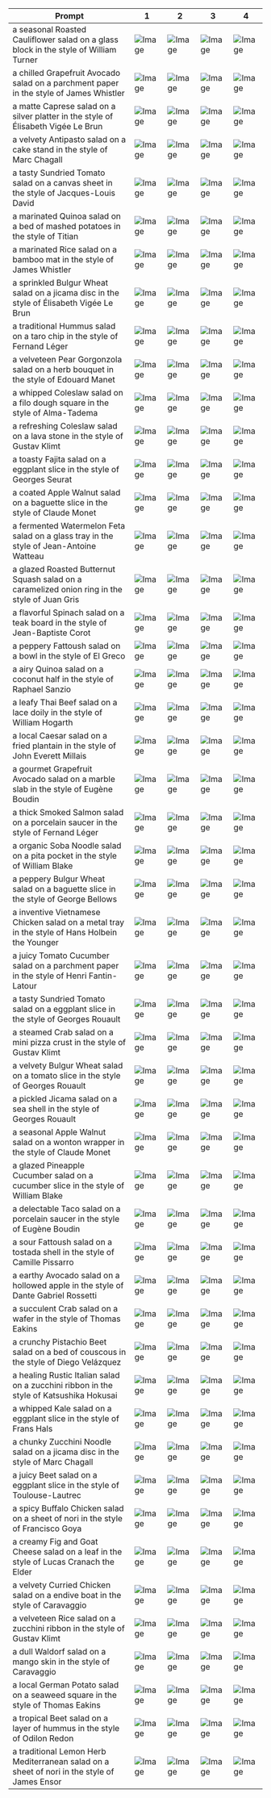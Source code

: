 | Prompt | 1 | 2 | 3 | 4 |
|-|-|-|-|-|
| a seasonal Roasted Cauliflower salad on a glass block in the style of William Turner | ![Image](https://salad-benchmark-public-assets.s3.us-east-2.amazonaws.com/sdxl/10c5f09d-6ab5-49db-bf57-12ca577437e9-0.jpg) | ![Image](https://salad-benchmark-public-assets.s3.us-east-2.amazonaws.com/sdxl/10c5f09d-6ab5-49db-bf57-12ca577437e9-1.jpg) | ![Image](https://salad-benchmark-public-assets.s3.us-east-2.amazonaws.com/sdxl/10c5f09d-6ab5-49db-bf57-12ca577437e9-2.jpg) | ![Image](https://salad-benchmark-public-assets.s3.us-east-2.amazonaws.com/sdxl/10c5f09d-6ab5-49db-bf57-12ca577437e9-3.jpg) |
| a chilled Grapefruit Avocado salad on a parchment paper in the style of James Whistler | ![Image](https://salad-benchmark-public-assets.s3.us-east-2.amazonaws.com/sdxl/c46aefd9-3a97-4855-8e5d-a7768ab30464-0.jpg) | ![Image](https://salad-benchmark-public-assets.s3.us-east-2.amazonaws.com/sdxl/c46aefd9-3a97-4855-8e5d-a7768ab30464-1.jpg) | ![Image](https://salad-benchmark-public-assets.s3.us-east-2.amazonaws.com/sdxl/c46aefd9-3a97-4855-8e5d-a7768ab30464-2.jpg) | ![Image](https://salad-benchmark-public-assets.s3.us-east-2.amazonaws.com/sdxl/c46aefd9-3a97-4855-8e5d-a7768ab30464-3.jpg) |
| a matte Caprese salad on a silver platter in the style of Élisabeth Vigée Le Brun | ![Image](https://salad-benchmark-public-assets.s3.us-east-2.amazonaws.com/sdxl/52aac0bb-c455-4c02-9fa1-818cf621909e-0.jpg) | ![Image](https://salad-benchmark-public-assets.s3.us-east-2.amazonaws.com/sdxl/52aac0bb-c455-4c02-9fa1-818cf621909e-1.jpg) | ![Image](https://salad-benchmark-public-assets.s3.us-east-2.amazonaws.com/sdxl/52aac0bb-c455-4c02-9fa1-818cf621909e-2.jpg) | ![Image](https://salad-benchmark-public-assets.s3.us-east-2.amazonaws.com/sdxl/52aac0bb-c455-4c02-9fa1-818cf621909e-3.jpg) |
| a velvety Antipasto salad on a cake stand in the style of Marc Chagall | ![Image](https://salad-benchmark-public-assets.s3.us-east-2.amazonaws.com/sdxl/b9613008-8bde-4a3d-b7bd-468b22c73868-0.jpg) | ![Image](https://salad-benchmark-public-assets.s3.us-east-2.amazonaws.com/sdxl/b9613008-8bde-4a3d-b7bd-468b22c73868-1.jpg) | ![Image](https://salad-benchmark-public-assets.s3.us-east-2.amazonaws.com/sdxl/b9613008-8bde-4a3d-b7bd-468b22c73868-2.jpg) | ![Image](https://salad-benchmark-public-assets.s3.us-east-2.amazonaws.com/sdxl/b9613008-8bde-4a3d-b7bd-468b22c73868-3.jpg) |
| a tasty Sundried Tomato salad on a canvas sheet in the style of Jacques-Louis David | ![Image](https://salad-benchmark-public-assets.s3.us-east-2.amazonaws.com/sdxl/5514ff83-651f-4dfb-987e-63c4dbcf8be7-0.jpg) | ![Image](https://salad-benchmark-public-assets.s3.us-east-2.amazonaws.com/sdxl/5514ff83-651f-4dfb-987e-63c4dbcf8be7-1.jpg) | ![Image](https://salad-benchmark-public-assets.s3.us-east-2.amazonaws.com/sdxl/5514ff83-651f-4dfb-987e-63c4dbcf8be7-2.jpg) | ![Image](https://salad-benchmark-public-assets.s3.us-east-2.amazonaws.com/sdxl/5514ff83-651f-4dfb-987e-63c4dbcf8be7-3.jpg) |
| a marinated Quinoa salad on a bed of mashed potatoes in the style of Titian | ![Image](https://salad-benchmark-public-assets.s3.us-east-2.amazonaws.com/sdxl/e9bc6d3a-1a64-4a4b-9430-efb4bfb883ee-0.jpg) | ![Image](https://salad-benchmark-public-assets.s3.us-east-2.amazonaws.com/sdxl/e9bc6d3a-1a64-4a4b-9430-efb4bfb883ee-1.jpg) | ![Image](https://salad-benchmark-public-assets.s3.us-east-2.amazonaws.com/sdxl/e9bc6d3a-1a64-4a4b-9430-efb4bfb883ee-2.jpg) | ![Image](https://salad-benchmark-public-assets.s3.us-east-2.amazonaws.com/sdxl/e9bc6d3a-1a64-4a4b-9430-efb4bfb883ee-3.jpg) |
| a marinated Rice salad on a bamboo mat in the style of James Whistler | ![Image](https://salad-benchmark-public-assets.s3.us-east-2.amazonaws.com/sdxl/4a110d44-b170-48aa-ad8b-cd0f3c20e8f5-0.jpg) | ![Image](https://salad-benchmark-public-assets.s3.us-east-2.amazonaws.com/sdxl/4a110d44-b170-48aa-ad8b-cd0f3c20e8f5-1.jpg) | ![Image](https://salad-benchmark-public-assets.s3.us-east-2.amazonaws.com/sdxl/4a110d44-b170-48aa-ad8b-cd0f3c20e8f5-2.jpg) | ![Image](https://salad-benchmark-public-assets.s3.us-east-2.amazonaws.com/sdxl/4a110d44-b170-48aa-ad8b-cd0f3c20e8f5-3.jpg) |
| a sprinkled Bulgur Wheat salad on a jicama disc in the style of Élisabeth Vigée Le Brun | ![Image](https://salad-benchmark-public-assets.s3.us-east-2.amazonaws.com/sdxl/a1abb1fe-ca42-416e-a735-0aa016274e28-0.jpg) | ![Image](https://salad-benchmark-public-assets.s3.us-east-2.amazonaws.com/sdxl/a1abb1fe-ca42-416e-a735-0aa016274e28-1.jpg) | ![Image](https://salad-benchmark-public-assets.s3.us-east-2.amazonaws.com/sdxl/a1abb1fe-ca42-416e-a735-0aa016274e28-2.jpg) | ![Image](https://salad-benchmark-public-assets.s3.us-east-2.amazonaws.com/sdxl/a1abb1fe-ca42-416e-a735-0aa016274e28-3.jpg) |
| a traditional Hummus salad on a taro chip in the style of Fernand Léger | ![Image](https://salad-benchmark-public-assets.s3.us-east-2.amazonaws.com/sdxl/6d772a00-8ec6-477c-aae8-91ff3a69ece8-0.jpg) | ![Image](https://salad-benchmark-public-assets.s3.us-east-2.amazonaws.com/sdxl/6d772a00-8ec6-477c-aae8-91ff3a69ece8-1.jpg) | ![Image](https://salad-benchmark-public-assets.s3.us-east-2.amazonaws.com/sdxl/6d772a00-8ec6-477c-aae8-91ff3a69ece8-2.jpg) | ![Image](https://salad-benchmark-public-assets.s3.us-east-2.amazonaws.com/sdxl/6d772a00-8ec6-477c-aae8-91ff3a69ece8-3.jpg) |
| a velveteen Pear Gorgonzola salad on a herb bouquet in the style of Edouard Manet | ![Image](https://salad-benchmark-public-assets.s3.us-east-2.amazonaws.com/sdxl/05ecbcbe-7f5e-442b-b234-e5dda07f9419-0.jpg) | ![Image](https://salad-benchmark-public-assets.s3.us-east-2.amazonaws.com/sdxl/05ecbcbe-7f5e-442b-b234-e5dda07f9419-1.jpg) | ![Image](https://salad-benchmark-public-assets.s3.us-east-2.amazonaws.com/sdxl/05ecbcbe-7f5e-442b-b234-e5dda07f9419-2.jpg) | ![Image](https://salad-benchmark-public-assets.s3.us-east-2.amazonaws.com/sdxl/05ecbcbe-7f5e-442b-b234-e5dda07f9419-3.jpg) |
| a whipped Coleslaw salad on a filo dough square in the style of Alma-Tadema | ![Image](https://salad-benchmark-public-assets.s3.us-east-2.amazonaws.com/sdxl/d0ca1a41-cce8-4181-9a35-ac5c50c2b26f-0.jpg) | ![Image](https://salad-benchmark-public-assets.s3.us-east-2.amazonaws.com/sdxl/d0ca1a41-cce8-4181-9a35-ac5c50c2b26f-1.jpg) | ![Image](https://salad-benchmark-public-assets.s3.us-east-2.amazonaws.com/sdxl/d0ca1a41-cce8-4181-9a35-ac5c50c2b26f-2.jpg) | ![Image](https://salad-benchmark-public-assets.s3.us-east-2.amazonaws.com/sdxl/d0ca1a41-cce8-4181-9a35-ac5c50c2b26f-3.jpg) |
| a refreshing Coleslaw salad on a lava stone in the style of Gustav Klimt | ![Image](https://salad-benchmark-public-assets.s3.us-east-2.amazonaws.com/sdxl/30811afb-7c41-4df6-b545-838f730d45ee-0.jpg) | ![Image](https://salad-benchmark-public-assets.s3.us-east-2.amazonaws.com/sdxl/30811afb-7c41-4df6-b545-838f730d45ee-1.jpg) | ![Image](https://salad-benchmark-public-assets.s3.us-east-2.amazonaws.com/sdxl/30811afb-7c41-4df6-b545-838f730d45ee-2.jpg) | ![Image](https://salad-benchmark-public-assets.s3.us-east-2.amazonaws.com/sdxl/30811afb-7c41-4df6-b545-838f730d45ee-3.jpg) |
| a toasty Fajita salad on a eggplant slice in the style of Georges Seurat | ![Image](https://salad-benchmark-public-assets.s3.us-east-2.amazonaws.com/sdxl/c70d6a44-03c2-493b-90b4-4597500d8531-0.jpg) | ![Image](https://salad-benchmark-public-assets.s3.us-east-2.amazonaws.com/sdxl/c70d6a44-03c2-493b-90b4-4597500d8531-1.jpg) | ![Image](https://salad-benchmark-public-assets.s3.us-east-2.amazonaws.com/sdxl/c70d6a44-03c2-493b-90b4-4597500d8531-2.jpg) | ![Image](https://salad-benchmark-public-assets.s3.us-east-2.amazonaws.com/sdxl/c70d6a44-03c2-493b-90b4-4597500d8531-3.jpg) |
| a coated Apple Walnut salad on a baguette slice in the style of Claude Monet | ![Image](https://salad-benchmark-public-assets.s3.us-east-2.amazonaws.com/sdxl/8b9a34ca-6de3-4bc2-a335-bc0a74a127da-0.jpg) | ![Image](https://salad-benchmark-public-assets.s3.us-east-2.amazonaws.com/sdxl/8b9a34ca-6de3-4bc2-a335-bc0a74a127da-1.jpg) | ![Image](https://salad-benchmark-public-assets.s3.us-east-2.amazonaws.com/sdxl/8b9a34ca-6de3-4bc2-a335-bc0a74a127da-2.jpg) | ![Image](https://salad-benchmark-public-assets.s3.us-east-2.amazonaws.com/sdxl/8b9a34ca-6de3-4bc2-a335-bc0a74a127da-3.jpg) |
| a fermented Watermelon Feta salad on a glass tray in the style of Jean-Antoine Watteau | ![Image](https://salad-benchmark-public-assets.s3.us-east-2.amazonaws.com/sdxl/71dad4f6-48cc-4f73-9844-4405501a0a0b-0.jpg) | ![Image](https://salad-benchmark-public-assets.s3.us-east-2.amazonaws.com/sdxl/71dad4f6-48cc-4f73-9844-4405501a0a0b-1.jpg) | ![Image](https://salad-benchmark-public-assets.s3.us-east-2.amazonaws.com/sdxl/71dad4f6-48cc-4f73-9844-4405501a0a0b-2.jpg) | ![Image](https://salad-benchmark-public-assets.s3.us-east-2.amazonaws.com/sdxl/71dad4f6-48cc-4f73-9844-4405501a0a0b-3.jpg) |
| a glazed Roasted Butternut Squash salad on a caramelized onion ring in the style of Juan Gris | ![Image](https://salad-benchmark-public-assets.s3.us-east-2.amazonaws.com/sdxl/a231d39d-53ea-4e6c-b20a-7ee020863839-0.jpg) | ![Image](https://salad-benchmark-public-assets.s3.us-east-2.amazonaws.com/sdxl/a231d39d-53ea-4e6c-b20a-7ee020863839-1.jpg) | ![Image](https://salad-benchmark-public-assets.s3.us-east-2.amazonaws.com/sdxl/a231d39d-53ea-4e6c-b20a-7ee020863839-2.jpg) | ![Image](https://salad-benchmark-public-assets.s3.us-east-2.amazonaws.com/sdxl/a231d39d-53ea-4e6c-b20a-7ee020863839-3.jpg) |
| a flavorful Spinach salad on a teak board in the style of Jean-Baptiste Corot | ![Image](https://salad-benchmark-public-assets.s3.us-east-2.amazonaws.com/sdxl/33728a92-be99-49b9-bc18-3f413746a1b2-0.jpg) | ![Image](https://salad-benchmark-public-assets.s3.us-east-2.amazonaws.com/sdxl/33728a92-be99-49b9-bc18-3f413746a1b2-1.jpg) | ![Image](https://salad-benchmark-public-assets.s3.us-east-2.amazonaws.com/sdxl/33728a92-be99-49b9-bc18-3f413746a1b2-2.jpg) | ![Image](https://salad-benchmark-public-assets.s3.us-east-2.amazonaws.com/sdxl/33728a92-be99-49b9-bc18-3f413746a1b2-3.jpg) |
| a peppery Fattoush salad on a bowl in the style of El Greco | ![Image](https://salad-benchmark-public-assets.s3.us-east-2.amazonaws.com/sdxl/9ca63ed2-19a1-4ba6-a66a-fba1f9e725b5-0.jpg) | ![Image](https://salad-benchmark-public-assets.s3.us-east-2.amazonaws.com/sdxl/9ca63ed2-19a1-4ba6-a66a-fba1f9e725b5-1.jpg) | ![Image](https://salad-benchmark-public-assets.s3.us-east-2.amazonaws.com/sdxl/9ca63ed2-19a1-4ba6-a66a-fba1f9e725b5-2.jpg) | ![Image](https://salad-benchmark-public-assets.s3.us-east-2.amazonaws.com/sdxl/9ca63ed2-19a1-4ba6-a66a-fba1f9e725b5-3.jpg) |
| a airy Quinoa salad on a coconut half in the style of Raphael Sanzio | ![Image](https://salad-benchmark-public-assets.s3.us-east-2.amazonaws.com/sdxl/4cd9b00c-e6d6-4e66-8dd1-b142428f41c1-0.jpg) | ![Image](https://salad-benchmark-public-assets.s3.us-east-2.amazonaws.com/sdxl/4cd9b00c-e6d6-4e66-8dd1-b142428f41c1-1.jpg) | ![Image](https://salad-benchmark-public-assets.s3.us-east-2.amazonaws.com/sdxl/4cd9b00c-e6d6-4e66-8dd1-b142428f41c1-2.jpg) | ![Image](https://salad-benchmark-public-assets.s3.us-east-2.amazonaws.com/sdxl/4cd9b00c-e6d6-4e66-8dd1-b142428f41c1-3.jpg) |
| a leafy Thai Beef salad on a lace doily in the style of William Hogarth | ![Image](https://salad-benchmark-public-assets.s3.us-east-2.amazonaws.com/sdxl/b38c4037-c8c1-4324-89b6-80724c0c8157-0.jpg) | ![Image](https://salad-benchmark-public-assets.s3.us-east-2.amazonaws.com/sdxl/b38c4037-c8c1-4324-89b6-80724c0c8157-1.jpg) | ![Image](https://salad-benchmark-public-assets.s3.us-east-2.amazonaws.com/sdxl/b38c4037-c8c1-4324-89b6-80724c0c8157-2.jpg) | ![Image](https://salad-benchmark-public-assets.s3.us-east-2.amazonaws.com/sdxl/b38c4037-c8c1-4324-89b6-80724c0c8157-3.jpg) |
| a local Caesar salad on a fried plantain in the style of John Everett Millais | ![Image](https://salad-benchmark-public-assets.s3.us-east-2.amazonaws.com/sdxl/53a6ff0e-60db-4a46-8c50-ce00d7b96147-0.jpg) | ![Image](https://salad-benchmark-public-assets.s3.us-east-2.amazonaws.com/sdxl/53a6ff0e-60db-4a46-8c50-ce00d7b96147-1.jpg) | ![Image](https://salad-benchmark-public-assets.s3.us-east-2.amazonaws.com/sdxl/53a6ff0e-60db-4a46-8c50-ce00d7b96147-2.jpg) | ![Image](https://salad-benchmark-public-assets.s3.us-east-2.amazonaws.com/sdxl/53a6ff0e-60db-4a46-8c50-ce00d7b96147-3.jpg) |
| a gourmet Grapefruit Avocado salad on a marble slab in the style of Eugène Boudin | ![Image](https://salad-benchmark-public-assets.s3.us-east-2.amazonaws.com/sdxl/70dbd597-cb0f-40e0-8b46-0eee61d27916-0.jpg) | ![Image](https://salad-benchmark-public-assets.s3.us-east-2.amazonaws.com/sdxl/70dbd597-cb0f-40e0-8b46-0eee61d27916-1.jpg) | ![Image](https://salad-benchmark-public-assets.s3.us-east-2.amazonaws.com/sdxl/70dbd597-cb0f-40e0-8b46-0eee61d27916-2.jpg) | ![Image](https://salad-benchmark-public-assets.s3.us-east-2.amazonaws.com/sdxl/70dbd597-cb0f-40e0-8b46-0eee61d27916-3.jpg) |
| a thick Smoked Salmon salad on a porcelain saucer in the style of Fernand Léger | ![Image](https://salad-benchmark-public-assets.s3.us-east-2.amazonaws.com/sdxl/adffc892-5d07-442d-b5e0-5f23b436bad2-0.jpg) | ![Image](https://salad-benchmark-public-assets.s3.us-east-2.amazonaws.com/sdxl/adffc892-5d07-442d-b5e0-5f23b436bad2-1.jpg) | ![Image](https://salad-benchmark-public-assets.s3.us-east-2.amazonaws.com/sdxl/adffc892-5d07-442d-b5e0-5f23b436bad2-2.jpg) | ![Image](https://salad-benchmark-public-assets.s3.us-east-2.amazonaws.com/sdxl/adffc892-5d07-442d-b5e0-5f23b436bad2-3.jpg) |
| a organic Soba Noodle salad on a pita pocket in the style of William Blake | ![Image](https://salad-benchmark-public-assets.s3.us-east-2.amazonaws.com/sdxl/c5004f6c-6889-483d-8f6e-575da3c737b3-0.jpg) | ![Image](https://salad-benchmark-public-assets.s3.us-east-2.amazonaws.com/sdxl/c5004f6c-6889-483d-8f6e-575da3c737b3-1.jpg) | ![Image](https://salad-benchmark-public-assets.s3.us-east-2.amazonaws.com/sdxl/c5004f6c-6889-483d-8f6e-575da3c737b3-2.jpg) | ![Image](https://salad-benchmark-public-assets.s3.us-east-2.amazonaws.com/sdxl/c5004f6c-6889-483d-8f6e-575da3c737b3-3.jpg) |
| a peppery Bulgur Wheat salad on a baguette slice in the style of George Bellows | ![Image](https://salad-benchmark-public-assets.s3.us-east-2.amazonaws.com/sdxl/8b330844-3814-4c64-93b0-13f512e21cfa-0.jpg) | ![Image](https://salad-benchmark-public-assets.s3.us-east-2.amazonaws.com/sdxl/8b330844-3814-4c64-93b0-13f512e21cfa-1.jpg) | ![Image](https://salad-benchmark-public-assets.s3.us-east-2.amazonaws.com/sdxl/8b330844-3814-4c64-93b0-13f512e21cfa-2.jpg) | ![Image](https://salad-benchmark-public-assets.s3.us-east-2.amazonaws.com/sdxl/8b330844-3814-4c64-93b0-13f512e21cfa-3.jpg) |
| a inventive Vietnamese Chicken salad on a metal tray in the style of Hans Holbein the Younger | ![Image](https://salad-benchmark-public-assets.s3.us-east-2.amazonaws.com/sdxl/1bdc1d96-9e6f-4227-9668-2667e2757b8d-0.jpg) | ![Image](https://salad-benchmark-public-assets.s3.us-east-2.amazonaws.com/sdxl/1bdc1d96-9e6f-4227-9668-2667e2757b8d-1.jpg) | ![Image](https://salad-benchmark-public-assets.s3.us-east-2.amazonaws.com/sdxl/1bdc1d96-9e6f-4227-9668-2667e2757b8d-2.jpg) | ![Image](https://salad-benchmark-public-assets.s3.us-east-2.amazonaws.com/sdxl/1bdc1d96-9e6f-4227-9668-2667e2757b8d-3.jpg) |
| a juicy Tomato Cucumber salad on a parchment paper in the style of Henri Fantin-Latour | ![Image](https://salad-benchmark-public-assets.s3.us-east-2.amazonaws.com/sdxl/a59c90ed-866d-44b2-b5f0-b7ff40b8a535-0.jpg) | ![Image](https://salad-benchmark-public-assets.s3.us-east-2.amazonaws.com/sdxl/a59c90ed-866d-44b2-b5f0-b7ff40b8a535-1.jpg) | ![Image](https://salad-benchmark-public-assets.s3.us-east-2.amazonaws.com/sdxl/a59c90ed-866d-44b2-b5f0-b7ff40b8a535-2.jpg) | ![Image](https://salad-benchmark-public-assets.s3.us-east-2.amazonaws.com/sdxl/a59c90ed-866d-44b2-b5f0-b7ff40b8a535-3.jpg) |
| a tasty Sundried Tomato salad on a eggplant slice in the style of Georges Rouault | ![Image](https://salad-benchmark-public-assets.s3.us-east-2.amazonaws.com/sdxl/bf73b14f-39ee-45a4-b689-a6d5bd305d72-0.jpg) | ![Image](https://salad-benchmark-public-assets.s3.us-east-2.amazonaws.com/sdxl/bf73b14f-39ee-45a4-b689-a6d5bd305d72-1.jpg) | ![Image](https://salad-benchmark-public-assets.s3.us-east-2.amazonaws.com/sdxl/bf73b14f-39ee-45a4-b689-a6d5bd305d72-2.jpg) | ![Image](https://salad-benchmark-public-assets.s3.us-east-2.amazonaws.com/sdxl/bf73b14f-39ee-45a4-b689-a6d5bd305d72-3.jpg) |
| a steamed Crab salad on a mini pizza crust in the style of Gustav Klimt | ![Image](https://salad-benchmark-public-assets.s3.us-east-2.amazonaws.com/sdxl/126f2f55-1b4d-44ce-a55d-73a44454c237-0.jpg) | ![Image](https://salad-benchmark-public-assets.s3.us-east-2.amazonaws.com/sdxl/126f2f55-1b4d-44ce-a55d-73a44454c237-1.jpg) | ![Image](https://salad-benchmark-public-assets.s3.us-east-2.amazonaws.com/sdxl/126f2f55-1b4d-44ce-a55d-73a44454c237-2.jpg) | ![Image](https://salad-benchmark-public-assets.s3.us-east-2.amazonaws.com/sdxl/126f2f55-1b4d-44ce-a55d-73a44454c237-3.jpg) |
| a velvety Bulgur Wheat salad on a tomato slice in the style of Georges Rouault | ![Image](https://salad-benchmark-public-assets.s3.us-east-2.amazonaws.com/sdxl/ce7ff695-7d03-4d39-92ec-382c44a854fb-0.jpg) | ![Image](https://salad-benchmark-public-assets.s3.us-east-2.amazonaws.com/sdxl/ce7ff695-7d03-4d39-92ec-382c44a854fb-1.jpg) | ![Image](https://salad-benchmark-public-assets.s3.us-east-2.amazonaws.com/sdxl/ce7ff695-7d03-4d39-92ec-382c44a854fb-2.jpg) | ![Image](https://salad-benchmark-public-assets.s3.us-east-2.amazonaws.com/sdxl/ce7ff695-7d03-4d39-92ec-382c44a854fb-3.jpg) |
| a pickled Jicama salad on a sea shell in the style of Georges Rouault | ![Image](https://salad-benchmark-public-assets.s3.us-east-2.amazonaws.com/sdxl/bdce36a8-adc3-461a-b4e5-64d62c5b3820-0.jpg) | ![Image](https://salad-benchmark-public-assets.s3.us-east-2.amazonaws.com/sdxl/bdce36a8-adc3-461a-b4e5-64d62c5b3820-1.jpg) | ![Image](https://salad-benchmark-public-assets.s3.us-east-2.amazonaws.com/sdxl/bdce36a8-adc3-461a-b4e5-64d62c5b3820-2.jpg) | ![Image](https://salad-benchmark-public-assets.s3.us-east-2.amazonaws.com/sdxl/bdce36a8-adc3-461a-b4e5-64d62c5b3820-3.jpg) |
| a seasonal Apple Walnut salad on a wonton wrapper in the style of Claude Monet | ![Image](https://salad-benchmark-public-assets.s3.us-east-2.amazonaws.com/sdxl/994459d1-3f44-4453-9be2-674ca4a23e10-0.jpg) | ![Image](https://salad-benchmark-public-assets.s3.us-east-2.amazonaws.com/sdxl/994459d1-3f44-4453-9be2-674ca4a23e10-1.jpg) | ![Image](https://salad-benchmark-public-assets.s3.us-east-2.amazonaws.com/sdxl/994459d1-3f44-4453-9be2-674ca4a23e10-2.jpg) | ![Image](https://salad-benchmark-public-assets.s3.us-east-2.amazonaws.com/sdxl/994459d1-3f44-4453-9be2-674ca4a23e10-3.jpg) |
| a glazed Pineapple Cucumber salad on a cucumber slice in the style of William Blake | ![Image](https://salad-benchmark-public-assets.s3.us-east-2.amazonaws.com/sdxl/a9e3b5c1-fe95-4b9a-87a1-03c7b456a89d-0.jpg) | ![Image](https://salad-benchmark-public-assets.s3.us-east-2.amazonaws.com/sdxl/a9e3b5c1-fe95-4b9a-87a1-03c7b456a89d-1.jpg) | ![Image](https://salad-benchmark-public-assets.s3.us-east-2.amazonaws.com/sdxl/a9e3b5c1-fe95-4b9a-87a1-03c7b456a89d-2.jpg) | ![Image](https://salad-benchmark-public-assets.s3.us-east-2.amazonaws.com/sdxl/a9e3b5c1-fe95-4b9a-87a1-03c7b456a89d-3.jpg) |
| a delectable Taco salad on a porcelain saucer in the style of Eugène Boudin | ![Image](https://salad-benchmark-public-assets.s3.us-east-2.amazonaws.com/sdxl/e8a447b4-6b97-463d-abaa-056a684a52bd-0.jpg) | ![Image](https://salad-benchmark-public-assets.s3.us-east-2.amazonaws.com/sdxl/e8a447b4-6b97-463d-abaa-056a684a52bd-1.jpg) | ![Image](https://salad-benchmark-public-assets.s3.us-east-2.amazonaws.com/sdxl/e8a447b4-6b97-463d-abaa-056a684a52bd-2.jpg) | ![Image](https://salad-benchmark-public-assets.s3.us-east-2.amazonaws.com/sdxl/e8a447b4-6b97-463d-abaa-056a684a52bd-3.jpg) |
| a sour Fattoush salad on a tostada shell in the style of Camille Pissarro | ![Image](https://salad-benchmark-public-assets.s3.us-east-2.amazonaws.com/sdxl/c5fe73ba-706f-48f2-a7fb-b499ace4f1cf-0.jpg) | ![Image](https://salad-benchmark-public-assets.s3.us-east-2.amazonaws.com/sdxl/c5fe73ba-706f-48f2-a7fb-b499ace4f1cf-1.jpg) | ![Image](https://salad-benchmark-public-assets.s3.us-east-2.amazonaws.com/sdxl/c5fe73ba-706f-48f2-a7fb-b499ace4f1cf-2.jpg) | ![Image](https://salad-benchmark-public-assets.s3.us-east-2.amazonaws.com/sdxl/c5fe73ba-706f-48f2-a7fb-b499ace4f1cf-3.jpg) |
| a earthy Avocado salad on a hollowed apple in the style of Dante Gabriel Rossetti | ![Image](https://salad-benchmark-public-assets.s3.us-east-2.amazonaws.com/sdxl/6fcd0afd-e592-4bad-bfba-aa8c97c35fee-0.jpg) | ![Image](https://salad-benchmark-public-assets.s3.us-east-2.amazonaws.com/sdxl/6fcd0afd-e592-4bad-bfba-aa8c97c35fee-1.jpg) | ![Image](https://salad-benchmark-public-assets.s3.us-east-2.amazonaws.com/sdxl/6fcd0afd-e592-4bad-bfba-aa8c97c35fee-2.jpg) | ![Image](https://salad-benchmark-public-assets.s3.us-east-2.amazonaws.com/sdxl/6fcd0afd-e592-4bad-bfba-aa8c97c35fee-3.jpg) |
| a succulent Crab salad on a wafer in the style of Thomas Eakins | ![Image](https://salad-benchmark-public-assets.s3.us-east-2.amazonaws.com/sdxl/b7229b7c-7a66-4aab-9101-0384194194f1-0.jpg) | ![Image](https://salad-benchmark-public-assets.s3.us-east-2.amazonaws.com/sdxl/b7229b7c-7a66-4aab-9101-0384194194f1-1.jpg) | ![Image](https://salad-benchmark-public-assets.s3.us-east-2.amazonaws.com/sdxl/b7229b7c-7a66-4aab-9101-0384194194f1-2.jpg) | ![Image](https://salad-benchmark-public-assets.s3.us-east-2.amazonaws.com/sdxl/b7229b7c-7a66-4aab-9101-0384194194f1-3.jpg) |
| a crunchy Pistachio Beet salad on a bed of couscous in the style of Diego Velázquez | ![Image](https://salad-benchmark-public-assets.s3.us-east-2.amazonaws.com/sdxl/0c0bd2f5-a75f-4ffb-b596-6862d205b198-0.jpg) | ![Image](https://salad-benchmark-public-assets.s3.us-east-2.amazonaws.com/sdxl/0c0bd2f5-a75f-4ffb-b596-6862d205b198-1.jpg) | ![Image](https://salad-benchmark-public-assets.s3.us-east-2.amazonaws.com/sdxl/0c0bd2f5-a75f-4ffb-b596-6862d205b198-2.jpg) | ![Image](https://salad-benchmark-public-assets.s3.us-east-2.amazonaws.com/sdxl/0c0bd2f5-a75f-4ffb-b596-6862d205b198-3.jpg) |
| a healing Rustic Italian salad on a zucchini ribbon in the style of Katsushika Hokusai | ![Image](https://salad-benchmark-public-assets.s3.us-east-2.amazonaws.com/sdxl/dcffdbb6-d745-4dff-a0c8-411af44718e2-0.jpg) | ![Image](https://salad-benchmark-public-assets.s3.us-east-2.amazonaws.com/sdxl/dcffdbb6-d745-4dff-a0c8-411af44718e2-1.jpg) | ![Image](https://salad-benchmark-public-assets.s3.us-east-2.amazonaws.com/sdxl/dcffdbb6-d745-4dff-a0c8-411af44718e2-2.jpg) | ![Image](https://salad-benchmark-public-assets.s3.us-east-2.amazonaws.com/sdxl/dcffdbb6-d745-4dff-a0c8-411af44718e2-3.jpg) |
| a whipped Kale salad on a eggplant slice in the style of Frans Hals | ![Image](https://salad-benchmark-public-assets.s3.us-east-2.amazonaws.com/sdxl/9bb1b277-51f9-4957-a488-a7ec2a8c4246-0.jpg) | ![Image](https://salad-benchmark-public-assets.s3.us-east-2.amazonaws.com/sdxl/9bb1b277-51f9-4957-a488-a7ec2a8c4246-1.jpg) | ![Image](https://salad-benchmark-public-assets.s3.us-east-2.amazonaws.com/sdxl/9bb1b277-51f9-4957-a488-a7ec2a8c4246-2.jpg) | ![Image](https://salad-benchmark-public-assets.s3.us-east-2.amazonaws.com/sdxl/9bb1b277-51f9-4957-a488-a7ec2a8c4246-3.jpg) |
| a chunky Zucchini Noodle salad on a jicama disc in the style of Marc Chagall | ![Image](https://salad-benchmark-public-assets.s3.us-east-2.amazonaws.com/sdxl/683dae15-692a-4417-a585-663386b9eda9-0.jpg) | ![Image](https://salad-benchmark-public-assets.s3.us-east-2.amazonaws.com/sdxl/683dae15-692a-4417-a585-663386b9eda9-1.jpg) | ![Image](https://salad-benchmark-public-assets.s3.us-east-2.amazonaws.com/sdxl/683dae15-692a-4417-a585-663386b9eda9-2.jpg) | ![Image](https://salad-benchmark-public-assets.s3.us-east-2.amazonaws.com/sdxl/683dae15-692a-4417-a585-663386b9eda9-3.jpg) |
| a juicy Beet salad on a eggplant slice in the style of Toulouse-Lautrec | ![Image](https://salad-benchmark-public-assets.s3.us-east-2.amazonaws.com/sdxl/fd6a52ff-89f0-4d8f-80d7-00137bb312ce-0.jpg) | ![Image](https://salad-benchmark-public-assets.s3.us-east-2.amazonaws.com/sdxl/fd6a52ff-89f0-4d8f-80d7-00137bb312ce-1.jpg) | ![Image](https://salad-benchmark-public-assets.s3.us-east-2.amazonaws.com/sdxl/fd6a52ff-89f0-4d8f-80d7-00137bb312ce-2.jpg) | ![Image](https://salad-benchmark-public-assets.s3.us-east-2.amazonaws.com/sdxl/fd6a52ff-89f0-4d8f-80d7-00137bb312ce-3.jpg) |
| a spicy Buffalo Chicken salad on a sheet of nori in the style of Francisco Goya | ![Image](https://salad-benchmark-public-assets.s3.us-east-2.amazonaws.com/sdxl/0eda0918-afa0-4e39-b753-94cdb5a38d9e-0.jpg) | ![Image](https://salad-benchmark-public-assets.s3.us-east-2.amazonaws.com/sdxl/0eda0918-afa0-4e39-b753-94cdb5a38d9e-1.jpg) | ![Image](https://salad-benchmark-public-assets.s3.us-east-2.amazonaws.com/sdxl/0eda0918-afa0-4e39-b753-94cdb5a38d9e-2.jpg) | ![Image](https://salad-benchmark-public-assets.s3.us-east-2.amazonaws.com/sdxl/0eda0918-afa0-4e39-b753-94cdb5a38d9e-3.jpg) |
| a creamy Fig and Goat Cheese salad on a leaf in the style of Lucas Cranach the Elder | ![Image](https://salad-benchmark-public-assets.s3.us-east-2.amazonaws.com/sdxl/1c5fd9de-8a57-4b02-bbdc-528aac2ebe5b-0.jpg) | ![Image](https://salad-benchmark-public-assets.s3.us-east-2.amazonaws.com/sdxl/1c5fd9de-8a57-4b02-bbdc-528aac2ebe5b-1.jpg) | ![Image](https://salad-benchmark-public-assets.s3.us-east-2.amazonaws.com/sdxl/1c5fd9de-8a57-4b02-bbdc-528aac2ebe5b-2.jpg) | ![Image](https://salad-benchmark-public-assets.s3.us-east-2.amazonaws.com/sdxl/1c5fd9de-8a57-4b02-bbdc-528aac2ebe5b-3.jpg) |
| a velvety Curried Chicken salad on a endive boat in the style of Caravaggio | ![Image](https://salad-benchmark-public-assets.s3.us-east-2.amazonaws.com/sdxl/6acbcb59-7b87-4121-ae79-b4bafcb30c6b-0.jpg) | ![Image](https://salad-benchmark-public-assets.s3.us-east-2.amazonaws.com/sdxl/6acbcb59-7b87-4121-ae79-b4bafcb30c6b-1.jpg) | ![Image](https://salad-benchmark-public-assets.s3.us-east-2.amazonaws.com/sdxl/6acbcb59-7b87-4121-ae79-b4bafcb30c6b-2.jpg) | ![Image](https://salad-benchmark-public-assets.s3.us-east-2.amazonaws.com/sdxl/6acbcb59-7b87-4121-ae79-b4bafcb30c6b-3.jpg) |
| a velveteen Rice salad on a zucchini ribbon in the style of Gustav Klimt | ![Image](https://salad-benchmark-public-assets.s3.us-east-2.amazonaws.com/sdxl/1e2a53d8-9615-47f5-84b1-0901740e9dab-0.jpg) | ![Image](https://salad-benchmark-public-assets.s3.us-east-2.amazonaws.com/sdxl/1e2a53d8-9615-47f5-84b1-0901740e9dab-1.jpg) | ![Image](https://salad-benchmark-public-assets.s3.us-east-2.amazonaws.com/sdxl/1e2a53d8-9615-47f5-84b1-0901740e9dab-2.jpg) | ![Image](https://salad-benchmark-public-assets.s3.us-east-2.amazonaws.com/sdxl/1e2a53d8-9615-47f5-84b1-0901740e9dab-3.jpg) |
| a dull Waldorf salad on a mango skin in the style of Caravaggio | ![Image](https://salad-benchmark-public-assets.s3.us-east-2.amazonaws.com/sdxl/0e2c52cc-49c2-47ff-aa71-1815d718d29d-0.jpg) | ![Image](https://salad-benchmark-public-assets.s3.us-east-2.amazonaws.com/sdxl/0e2c52cc-49c2-47ff-aa71-1815d718d29d-1.jpg) | ![Image](https://salad-benchmark-public-assets.s3.us-east-2.amazonaws.com/sdxl/0e2c52cc-49c2-47ff-aa71-1815d718d29d-2.jpg) | ![Image](https://salad-benchmark-public-assets.s3.us-east-2.amazonaws.com/sdxl/0e2c52cc-49c2-47ff-aa71-1815d718d29d-3.jpg) |
| a local German Potato salad on a seaweed square in the style of Thomas Eakins | ![Image](https://salad-benchmark-public-assets.s3.us-east-2.amazonaws.com/sdxl/14fd8f92-ab4a-456b-a15e-f924e9c29784-0.jpg) | ![Image](https://salad-benchmark-public-assets.s3.us-east-2.amazonaws.com/sdxl/14fd8f92-ab4a-456b-a15e-f924e9c29784-1.jpg) | ![Image](https://salad-benchmark-public-assets.s3.us-east-2.amazonaws.com/sdxl/14fd8f92-ab4a-456b-a15e-f924e9c29784-2.jpg) | ![Image](https://salad-benchmark-public-assets.s3.us-east-2.amazonaws.com/sdxl/14fd8f92-ab4a-456b-a15e-f924e9c29784-3.jpg) |
| a tropical Beet salad on a layer of hummus in the style of Odilon Redon | ![Image](https://salad-benchmark-public-assets.s3.us-east-2.amazonaws.com/sdxl/af2de64b-07a1-4a0b-968f-9cea58597318-0.jpg) | ![Image](https://salad-benchmark-public-assets.s3.us-east-2.amazonaws.com/sdxl/af2de64b-07a1-4a0b-968f-9cea58597318-1.jpg) | ![Image](https://salad-benchmark-public-assets.s3.us-east-2.amazonaws.com/sdxl/af2de64b-07a1-4a0b-968f-9cea58597318-2.jpg) | ![Image](https://salad-benchmark-public-assets.s3.us-east-2.amazonaws.com/sdxl/af2de64b-07a1-4a0b-968f-9cea58597318-3.jpg) |
| a traditional Lemon Herb Mediterranean salad on a sheet of nori in the style of James Ensor | ![Image](https://salad-benchmark-public-assets.s3.us-east-2.amazonaws.com/sdxl/7ca8bbf1-9297-46a9-a99f-9c56341b7e4a-0.jpg) | ![Image](https://salad-benchmark-public-assets.s3.us-east-2.amazonaws.com/sdxl/7ca8bbf1-9297-46a9-a99f-9c56341b7e4a-1.jpg) | ![Image](https://salad-benchmark-public-assets.s3.us-east-2.amazonaws.com/sdxl/7ca8bbf1-9297-46a9-a99f-9c56341b7e4a-2.jpg) | ![Image](https://salad-benchmark-public-assets.s3.us-east-2.amazonaws.com/sdxl/7ca8bbf1-9297-46a9-a99f-9c56341b7e4a-3.jpg) |
